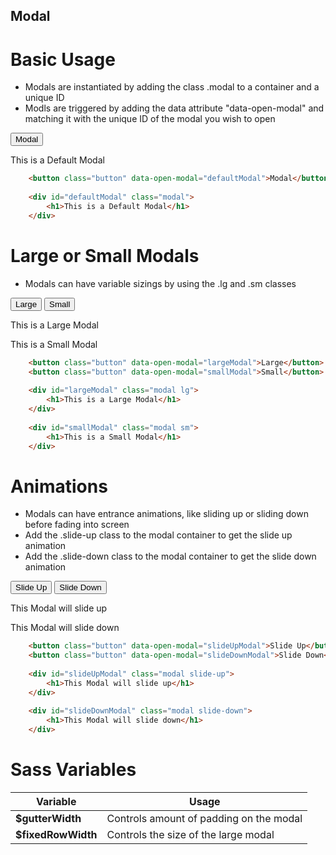 ## Modal

# Basic Usage

* Modals are instantiated by adding the class .modal to a container and a unique ID
* Modls are triggered by adding the data attribute "data-open-modal" and matching it with the unique ID of the modal you wish to open

<button class="button" data-open-modal="defaultModal">Modal</button>

<div id="defaultModal" class="modal">
<p>This is a Default Modal</h1>
</div>

```html
    <button class="button" data-open-modal="defaultModal">Modal</button>
    
    <div id="defaultModal" class="modal">
        <h1>This is a Default Modal</h1>
    </div>
```

# Large or Small Modals

* Modals can have variable sizings by using the .lg and .sm classes

<button class="button" data-open-modal="largeModal">Large</button>
<button class="button" data-open-modal="smallModal">Small</button>

<div id="largeModal" class="modal lg">
<p>This is a Large Modal</h1>
</div>

<div id="smallModal" class="modal sm">
<p>This is a Small Modal</h1>
</div>

```html
    <button class="button" data-open-modal="largeModal">Large</button>
    <button class="button" data-open-modal="smallModal">Small</button>
    
    <div id="largeModal" class="modal lg">
        <h1>This is a Large Modal</h1>
    </div>
    
    <div id="smallModal" class="modal sm">
        <h1>This is a Small Modal</h1>
    </div>
```

# Animations

* Modals can have entrance animations, like sliding up or sliding down before fading into screen
* Add the .slide-up class to the modal container to get the slide up animation
* Add the .slide-down class to the modal container to get the slide down animation

<button class="button" data-open-modal="slideUpModal">Slide Up</button>
<button class="button" data-open-modal="slideDownModal">Slide Down</button>

<div id="slideUpModal" class="modal slide-up">
<p>This Modal will slide up</h1>
</div>

<div id="slideDownModal" class="modal slide-down">
<p>This Modal will slide down</h1>
</div>

```html
    <button class="button" data-open-modal="slideUpModal">Slide Up</button>
    <button class="button" data-open-modal="slideDownModal">Slide Down</button>
    
    <div id="slideUpModal" class="modal slide-up">
        <h1>This Modal will slide up</h1>
    </div>
    
    <div id="slideDownModal" class="modal slide-down">
        <h1>This Modal will slide down</h1>
    </div>
```

# Sass Variables

| Variable                           | Usage                                                                    |
|------------------------------------|--------------------------------------------------------------------------|
| **$gutterWidth**                   | Controls amount of padding on the modal                                  |
| **$fixedRowWidth**                 | Controls the size of the large modal                                     |
